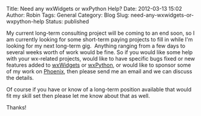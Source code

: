Title: Need any wxWidgets or wxPython Help?
Date: 2012-03-13 15:02
Author: Robin
Tags: General
Category: Blog
Slug: need-any-wxwidgets-or-wxpython-help
Status: published

My current long-term consulting project will be coming to an end soon,
so I am currently looking for some short-term paying projects to fill in
while I'm looking for my next long-term gig.  Anything ranging from a
few days to several weeks worth of work would be fine. So if you would
like some help with your wx-related projects, would like to have
specific bugs fixed or new features added to
[wxWidgets](http://wxWidgets.org) or [wxPython](http://wxPython.org), or
would like to sponsor some of my work on
[Phoenix](http://wiki.wxpython.org/ProjectPhoenix), then please send me
an email and we can discuss the details.

Of course if you have or know of a long-term position available that
would fit my skill set then please let me know about that as well.

Thanks!

